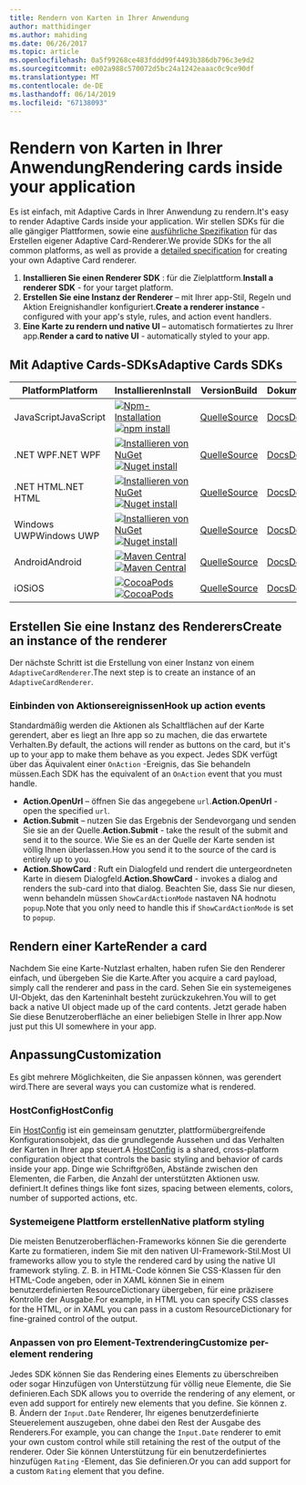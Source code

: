 ```yaml
---
title: Rendern von Karten in Ihrer Anwendung
author: matthidinger
ms.author: mahiding
ms.date: 06/26/2017
ms.topic: article
ms.openlocfilehash: 0a5f99268ce483fddd99f4493b386db796c3e9d2
ms.sourcegitcommit: e002a988c570072d5bc24a1242eaaac0c9ce90df
ms.translationtype: MT
ms.contentlocale: de-DE
ms.lasthandoff: 06/14/2019
ms.locfileid: "67138093"
---
```

# <a name="rendering-cards-inside-your-application"></a><span data-ttu-id="b0985-102">Rendern von Karten in Ihrer Anwendung</span><span class="sxs-lookup"><span data-stu-id="b0985-102">Rendering cards inside your application</span></span>

<span data-ttu-id="b0985-103">Es ist einfach, mit Adaptive Cards in Ihrer Anwendung zu rendern.</span><span class="sxs-lookup"><span data-stu-id="b0985-103">It's easy to render Adaptive Cards inside your application.</span></span> <span data-ttu-id="b0985-104">Wir stellen SDKs für die alle gängiger Plattformen, sowie eine [ausführliche Spezifikation](implement-a-renderer.md) für das Erstellen eigener Adaptive Card-Renderer.</span><span class="sxs-lookup"><span data-stu-id="b0985-104">We provide SDKs for the all common platforms, as well as provide a [detailed specification](implement-a-renderer.md) for creating your own Adaptive Card renderer.</span></span>

1. <span data-ttu-id="b0985-105">**Installieren Sie einen Renderer SDK** : für die Zielplattform.</span><span class="sxs-lookup"><span data-stu-id="b0985-105">**Install a renderer SDK** - for your target platform.</span></span>
2. <span data-ttu-id="b0985-106">**Erstellen Sie eine Instanz der Renderer** – mit Ihrer app-Stil, Regeln und Aktion Ereignishandler konfiguriert.</span><span class="sxs-lookup"><span data-stu-id="b0985-106">**Create a renderer instance** - configured with your app's style, rules, and action event handlers.</span></span>
3. <span data-ttu-id="b0985-107">**Eine Karte zu rendern und native UI** – automatisch formatiertes zu Ihrer app.</span><span class="sxs-lookup"><span data-stu-id="b0985-107">**Render a card to native UI** - automatically styled to your app.</span></span>

## <a name="adaptive-cards-sdks"></a><span data-ttu-id="b0985-108">Mit Adaptive Cards-SDKs</span><span class="sxs-lookup"><span data-stu-id="b0985-108">Adaptive Cards SDKs</span></span>

|<span data-ttu-id="b0985-109">Platform</span><span class="sxs-lookup"><span data-stu-id="b0985-109">Platform</span></span>|<span data-ttu-id="b0985-110">Installieren</span><span class="sxs-lookup"><span data-stu-id="b0985-110">Install</span></span>|<span data-ttu-id="b0985-111">Version</span><span class="sxs-lookup"><span data-stu-id="b0985-111">Build</span></span>|<span data-ttu-id="b0985-112">Dokumentation</span><span class="sxs-lookup"><span data-stu-id="b0985-112">Docs</span></span>|<span data-ttu-id="b0985-113">Status</span><span class="sxs-lookup"><span data-stu-id="b0985-113">Status</span></span>|
|---|---|---|---|---|
| <span data-ttu-id="b0985-114">JavaScript</span><span class="sxs-lookup"><span data-stu-id="b0985-114">JavaScript</span></span> | <span data-ttu-id="b0985-115">[![Npm-Installation](https://img.shields.io/npm/v/adaptivecards.svg)](https://www.npmjs.com/package/adaptivecards)</span><span class="sxs-lookup"><span data-stu-id="b0985-115">[![npm install](https://img.shields.io/npm/v/adaptivecards.svg)](https://www.npmjs.com/package/adaptivecards)</span></span> | [<span data-ttu-id="b0985-116">Quelle</span><span class="sxs-lookup"><span data-stu-id="b0985-116">Source</span></span>](https://github.com/Microsoft/AdaptiveCards/tree/master/source/nodejs)| [<span data-ttu-id="b0985-117">Docs</span><span class="sxs-lookup"><span data-stu-id="b0985-117">Docs</span></span>](../sdk/rendering-cards/javascript/getting-started.md) | ![Buildstatus](https://img.shields.io/vso/build/Microsoft/56cf629e-8f3a-4412-acbc-bf69366c552c/20564.svg) |
| <span data-ttu-id="b0985-119">.NET WPF</span><span class="sxs-lookup"><span data-stu-id="b0985-119">.NET WPF</span></span> | <span data-ttu-id="b0985-120">[![Installieren von NuGet](https://img.shields.io/nuget/vpre/AdaptiveCards.Rendering.Wpf.svg)](https://www.nuget.org/packages/AdaptiveCards.Rendering.Wpf)</span><span class="sxs-lookup"><span data-stu-id="b0985-120">[![Nuget install](https://img.shields.io/nuget/vpre/AdaptiveCards.Rendering.Wpf.svg)](https://www.nuget.org/packages/AdaptiveCards.Rendering.Wpf)</span></span> | [<span data-ttu-id="b0985-121">Quelle</span><span class="sxs-lookup"><span data-stu-id="b0985-121">Source</span></span>](https://github.com/Microsoft/AdaptiveCards/tree/master/source/dotnet)| [<span data-ttu-id="b0985-122">Docs</span><span class="sxs-lookup"><span data-stu-id="b0985-122">Docs</span></span>](../sdk/rendering-cards/net-wpf/getting-started.md) | ![Buildstatus](https://img.shields.io/vso/build/Microsoft/56cf629e-8f3a-4412-acbc-bf69366c552c/20596.svg) |
| <span data-ttu-id="b0985-124">.NET HTML</span><span class="sxs-lookup"><span data-stu-id="b0985-124">.NET HTML</span></span> | <span data-ttu-id="b0985-125">[![Installieren von NuGet](https://img.shields.io/nuget/vpre/AdaptiveCards.Rendering.Html.svg)](https://www.nuget.org/packages/AdaptiveCards.Rendering.Html)</span><span class="sxs-lookup"><span data-stu-id="b0985-125">[![Nuget install](https://img.shields.io/nuget/vpre/AdaptiveCards.Rendering.Html.svg)](https://www.nuget.org/packages/AdaptiveCards.Rendering.Html)</span></span> | [<span data-ttu-id="b0985-126">Quelle</span><span class="sxs-lookup"><span data-stu-id="b0985-126">Source</span></span>](https://github.com/Microsoft/AdaptiveCards/tree/master/source/dotnet) | [<span data-ttu-id="b0985-127">Docs</span><span class="sxs-lookup"><span data-stu-id="b0985-127">Docs</span></span>](../sdk/rendering-cards/net-html/getting-started.md) | ![Buildstatus](https://img.shields.io/vso/build/Microsoft/56cf629e-8f3a-4412-acbc-bf69366c552c/20596.svg) |
| <span data-ttu-id="b0985-129">Windows UWP</span><span class="sxs-lookup"><span data-stu-id="b0985-129">Windows UWP</span></span> | <span data-ttu-id="b0985-130">[![Installieren von NuGet](https://img.shields.io/nuget/vpre/AdaptiveCards.Rendering.Uwp.svg)](https://www.nuget.org/packages/AdaptiveCards.Rendering.Uwp)</span><span class="sxs-lookup"><span data-stu-id="b0985-130">[![Nuget install](https://img.shields.io/nuget/vpre/AdaptiveCards.Rendering.Uwp.svg)](https://www.nuget.org/packages/AdaptiveCards.Rendering.Uwp)</span></span> | [<span data-ttu-id="b0985-131">Quelle</span><span class="sxs-lookup"><span data-stu-id="b0985-131">Source</span></span>](https://github.com/Microsoft/AdaptiveCards/tree/master/source/uwp) | [<span data-ttu-id="b0985-132">Docs</span><span class="sxs-lookup"><span data-stu-id="b0985-132">Docs</span></span>](../sdk/rendering-cards/uwp/getting-started.md) | ![Buildstatus](https://img.shields.io/vso/build/Microsoft/56cf629e-8f3a-4412-acbc-bf69366c552c/20583.svg) |
| <span data-ttu-id="b0985-134">Android</span><span class="sxs-lookup"><span data-stu-id="b0985-134">Android</span></span> | <span data-ttu-id="b0985-135">[![Maven Central](https://img.shields.io/maven-central/v/io.adaptivecards/adaptivecards-android.svg)](https://search.maven.org/#search%7Cga%7C1%7Ca%3A%22adaptivecards-android%22)</span><span class="sxs-lookup"><span data-stu-id="b0985-135">[![Maven Central](https://img.shields.io/maven-central/v/io.adaptivecards/adaptivecards-android.svg)](https://search.maven.org/#search%7Cga%7C1%7Ca%3A%22adaptivecards-android%22)</span></span> | [<span data-ttu-id="b0985-136">Quelle</span><span class="sxs-lookup"><span data-stu-id="b0985-136">Source</span></span>](https://github.com/Microsoft/AdaptiveCards/tree/master/source/android) | [<span data-ttu-id="b0985-137">Docs</span><span class="sxs-lookup"><span data-stu-id="b0985-137">Docs</span></span>](../sdk/rendering-cards/android/getting-started.md) | ![Buildstatus](https://img.shields.io/vso/build/Microsoft/8d47e068-03c8-4cdc-aa9b-fc6929290322/17651.svg)
| <span data-ttu-id="b0985-139">iOS</span><span class="sxs-lookup"><span data-stu-id="b0985-139">iOS</span></span> | <span data-ttu-id="b0985-140">[![CocoaPods](https://img.shields.io/cocoapods/v/AdaptiveCards.svg)](https://cocoapods.org/pods/AdaptiveCards)</span><span class="sxs-lookup"><span data-stu-id="b0985-140">[![CocoaPods](https://img.shields.io/cocoapods/v/AdaptiveCards.svg)](https://cocoapods.org/pods/AdaptiveCards)</span></span> | [<span data-ttu-id="b0985-141">Quelle</span><span class="sxs-lookup"><span data-stu-id="b0985-141">Source</span></span>](https://github.com/Microsoft/AdaptiveCards/tree/master/source/ios) | [<span data-ttu-id="b0985-142">Docs</span><span class="sxs-lookup"><span data-stu-id="b0985-142">Docs</span></span>](../sdk/rendering-cards/ios/getting-started.md) |  ![Buildstatus](https://img.shields.io/vso/build/Microsoft/8d47e068-03c8-4cdc-aa9b-fc6929290322/16990.svg) |

## <a name="create-an-instance-of-the-renderer"></a><span data-ttu-id="b0985-144">Erstellen Sie eine Instanz des Renderers</span><span class="sxs-lookup"><span data-stu-id="b0985-144">Create an instance of the renderer</span></span>

<span data-ttu-id="b0985-145">Der nächste Schritt ist die Erstellung von einer Instanz von einem `AdaptiveCardRenderer`.</span><span class="sxs-lookup"><span data-stu-id="b0985-145">The next step is to create an instance of an `AdaptiveCardRenderer`.</span></span> 

### <a name="hook-up-action-events"></a><span data-ttu-id="b0985-146">Einbinden von Aktionsereignissen</span><span class="sxs-lookup"><span data-stu-id="b0985-146">Hook up action events</span></span>

<span data-ttu-id="b0985-147">Standardmäßig werden die Aktionen als Schaltflächen auf der Karte gerendert, aber es liegt an Ihre app so zu machen, die das erwartete Verhalten.</span><span class="sxs-lookup"><span data-stu-id="b0985-147">By default, the actions will render as buttons on the card, but it's up to your app to make them behave as you expect.</span></span> <span data-ttu-id="b0985-148">Jedes SDK verfügt über das Äquivalent einer `OnAction` -Ereignis, das Sie behandeln müssen.</span><span class="sxs-lookup"><span data-stu-id="b0985-148">Each SDK has the equivalent of an `OnAction` event that you must handle.</span></span>

* <span data-ttu-id="b0985-149">**Action.OpenUrl** – öffnen Sie das angegebene `url`.</span><span class="sxs-lookup"><span data-stu-id="b0985-149">**Action.OpenUrl** - open the specified `url`.</span></span>  
* <span data-ttu-id="b0985-150">**Action.Submit** – nutzen Sie das Ergebnis der Sendevorgang und senden Sie sie an der Quelle.</span><span class="sxs-lookup"><span data-stu-id="b0985-150">**Action.Submit** - take the result of the submit and send it to the source.</span></span> <span data-ttu-id="b0985-151">Wie Sie es an der Quelle der Karte senden ist völlig Ihnen überlassen.</span><span class="sxs-lookup"><span data-stu-id="b0985-151">How you send it to the source of the card is entirely up to you.</span></span>
* <span data-ttu-id="b0985-152">**Action.ShowCard** : Ruft ein Dialogfeld und rendert die untergeordneten Karte in diesem Dialogfeld.</span><span class="sxs-lookup"><span data-stu-id="b0985-152">**Action.ShowCard** - invokes a dialog and renders the sub-card into that dialog.</span></span> <span data-ttu-id="b0985-153">Beachten Sie, dass Sie nur diesen, wenn behandeln müssen `ShowCardActionMode` nastaven NA hodnotu `popup`.</span><span class="sxs-lookup"><span data-stu-id="b0985-153">Note that you only need to handle this if `ShowCardActionMode` is set to `popup`.</span></span>

## <a name="render-a-card"></a><span data-ttu-id="b0985-154">Rendern einer Karte</span><span class="sxs-lookup"><span data-stu-id="b0985-154">Render a card</span></span>

<span data-ttu-id="b0985-155">Nachdem Sie eine Karte-Nutzlast erhalten, haben rufen Sie den Renderer einfach, und übergeben Sie die Karte.</span><span class="sxs-lookup"><span data-stu-id="b0985-155">After you acquire a card payload, simply call the renderer and pass in the card.</span></span> <span data-ttu-id="b0985-156">Sehen Sie ein systemeigenes UI-Objekt, das den Karteninhalt besteht zurückzukehren.</span><span class="sxs-lookup"><span data-stu-id="b0985-156">You will to get back a native UI object made up of the card contents.</span></span> <span data-ttu-id="b0985-157">Jetzt gerade haben Sie diese Benutzeroberfläche an einer beliebigen Stelle in Ihrer app.</span><span class="sxs-lookup"><span data-stu-id="b0985-157">Now just put this UI somewhere in your app.</span></span>

## <a name="customization"></a><span data-ttu-id="b0985-158">Anpassung</span><span class="sxs-lookup"><span data-stu-id="b0985-158">Customization</span></span>

<span data-ttu-id="b0985-159">Es gibt mehrere Möglichkeiten, die Sie anpassen können, was gerendert wird.</span><span class="sxs-lookup"><span data-stu-id="b0985-159">There are several ways you can customize what is rendered.</span></span> 

### <a name="hostconfig"></a><span data-ttu-id="b0985-160">HostConfig</span><span class="sxs-lookup"><span data-stu-id="b0985-160">HostConfig</span></span>

<span data-ttu-id="b0985-161">Ein [HostConfig](host-config.md) ist ein gemeinsam genutzter, plattformübergreifende Konfigurationsobjekt, das die grundlegende Aussehen und das Verhalten der Karten in Ihrer app steuert.</span><span class="sxs-lookup"><span data-stu-id="b0985-161">A [HostConfig](host-config.md) is a shared, cross-platform configuration object that controls the basic styling and behavior of cards inside your app.</span></span> <span data-ttu-id="b0985-162">Dinge wie Schriftgrößen, Abstände zwischen den Elementen, die Farben, die Anzahl der unterstützten Aktionen usw. definiert.</span><span class="sxs-lookup"><span data-stu-id="b0985-162">It defines things like font sizes, spacing between elements, colors, number of supported actions, etc.</span></span> 

### <a name="native-platform-styling"></a><span data-ttu-id="b0985-163">Systemeigene Plattform erstellen</span><span class="sxs-lookup"><span data-stu-id="b0985-163">Native platform styling</span></span>

<span data-ttu-id="b0985-164">Die meisten Benutzeroberflächen-Frameworks können Sie die gerenderte Karte zu formatieren, indem Sie mit den nativen UI-Framework-Stil.</span><span class="sxs-lookup"><span data-stu-id="b0985-164">Most UI frameworks allow you to style the rendered card by using the native UI framework styling.</span></span> <span data-ttu-id="b0985-165">Z. B. in HTML-Code können Sie CSS-Klassen für den HTML-Code angeben, oder in XAML können Sie in einem benutzerdefinierten ResourceDictionary übergeben, für eine präzisere Kontrolle der Ausgabe.</span><span class="sxs-lookup"><span data-stu-id="b0985-165">For example, in HTML you can specify CSS classes for the HTML, or in XAML you can pass in a custom ResourceDictionary for fine-grained control of the output.</span></span>

### <a name="customize-per-element-rendering"></a><span data-ttu-id="b0985-166">Anpassen von pro Element-Textrendering</span><span class="sxs-lookup"><span data-stu-id="b0985-166">Customize per-element rendering</span></span>

<span data-ttu-id="b0985-167">Jedes SDK können Sie das Rendering eines Elements zu überschreiben oder sogar Hinzufügen von Unterstützung für völlig neue Elemente, die Sie definieren.</span><span class="sxs-lookup"><span data-stu-id="b0985-167">Each SDK allows you to override the rendering of any element, or even add support for entirely new elements that you define.</span></span>  <span data-ttu-id="b0985-168">Sie können z. B. Ändern der `Input.Date` Renderer, Ihr eigenes benutzerdefinierte Steuerelement auszugeben, ohne dabei den Rest der Ausgabe des Renderers.</span><span class="sxs-lookup"><span data-stu-id="b0985-168">For example, you can change the `Input.Date` renderer to emit your own custom control while still retaining the rest of the output of the renderer.</span></span> <span data-ttu-id="b0985-169">Oder Sie können Unterstützung für ein benutzerdefiniertes hinzufügen `Rating` -Element, das Sie definieren.</span><span class="sxs-lookup"><span data-stu-id="b0985-169">Or you can add support for a custom `Rating` element that you define.</span></span>



